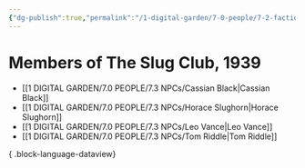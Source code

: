 ```yaml
---
{"dg-publish":true,"permalink":"/1-digital-garden/7-0-people/7-2-factions/07-2-13-the-slug-club/"}
---
```


# Members of The Slug Club, 1939

- [[1 DIGITAL GARDEN/7.0 PEOPLE/7.3 NPCs/Cassian Black\|Cassian Black]]
- [[1 DIGITAL GARDEN/7.0 PEOPLE/7.3 NPCs/Horace Slughorn\|Horace Slughorn]]
- [[1 DIGITAL GARDEN/7.0 PEOPLE/7.3 NPCs/Leo Vance\|Leo Vance]]
- [[1 DIGITAL GARDEN/7.0 PEOPLE/7.3 NPCs/Tom Riddle\|Tom Riddle]]

{ .block-language-dataview}
